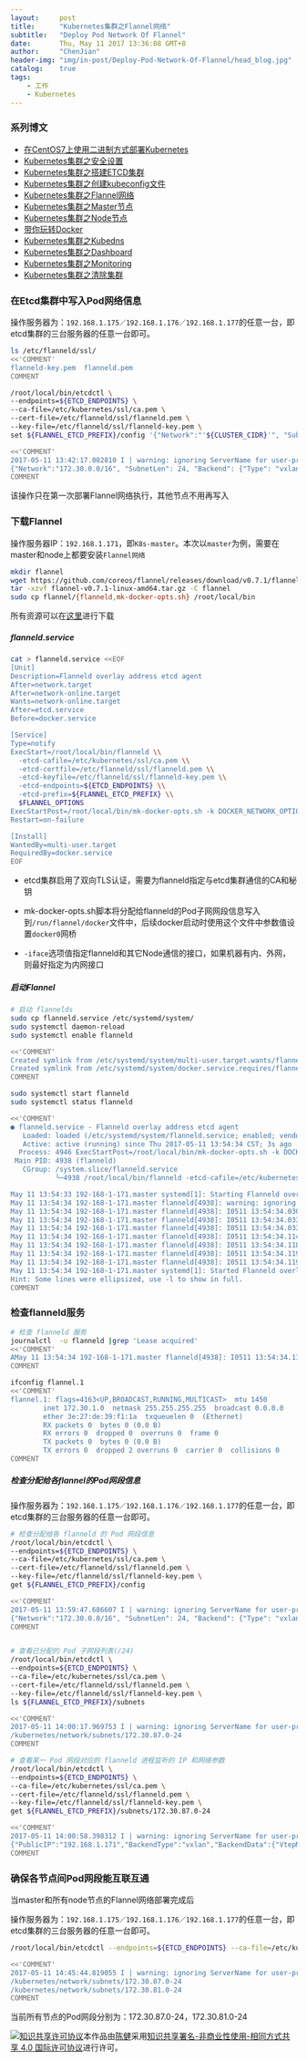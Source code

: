 ```yaml
---
layout:     post
title:      "Kubernetes集群之Flannel网络"
subtitle:   "Deploy Pod Network Of Flannel"
date:       Thu, May 11 2017 13:36:08 GMT+8
author:     "ChenJian"
header-img: "img/in-post/Deploy-Pod-Network-Of-Flannel/head_blog.jpg"
catalog:    true
tags:
    - 工作
    - Kubernetes
---
```


### 系列博文

- [在CentOS7上使用二进制方式部署Kubernetes](https://o-my-chenjian.com/2017/04/25/Deploy-K8s-By-Source-Code-On-CentOS7/)
- [Kubernetes集群之安全设置](https://o-my-chenjian.com/2017/04/25/Security-Settings-Of-K8s/)
- [Kubernetes集群之搭建ETCD集群](https://o-my-chenjian.com/2017/04/08/Deploy-Etcd-Cluster/)
- [Kubernetes集群之创建kubeconfig文件](https://o-my-chenjian.com/2017/04/26/Create-The-File-Of-Kubeconfig-For-K8s/)
- [Kubernetes集群之Flannel网络](https://o-my-chenjian.com/2017/05/11/Deploy-Pod-Network-Of-Flannel/)
- [Kubernetes集群之Master节点](https://o-my-chenjian.com/2017/04/26/Deploy-Master-Of-K8s/)
- [Kubernetes集群之Node节点](https://o-my-chenjian.com/2017/04/26/Deploy-Node-Of-K8s/)
- [带你玩转Docker](https://o-my-chenjian.com/2016/07/04/Easy-With-Docker/)
- [Kubernetes集群之Kubedns](https://o-my-chenjian.com/2017/04/26/Deploy-Kubedns-Of-K8s/)
- [Kubernetes集群之Dashboard](https://o-my-chenjian.com/2017/04/08/Deploy-Dashboard-With-K8s/)
- [Kubernetes集群之Monitoring](https://o-my-chenjian.com/2017/04/08/Deploy-Monitoring-With-K8s/)
- [Kubernetes集群之清除集群](https://o-my-chenjian.com/2017/05/11/Clear-The-Cluster-Of-K8s/)

### 在Etcd集群中写入Pod网络信息

操作服务器为：`192.168.1.175／192.168.1.176／192.168.1.177`的任意一台，即etcd集群的三台服务器的任意一台即可。

``` bash
ls /etc/flanneld/ssl/
<<'COMMENT'
flanneld-key.pem  flanneld.pem
COMMENT

/root/local/bin/etcdctl \
--endpoints=${ETCD_ENDPOINTS} \
--ca-file=/etc/kubernetes/ssl/ca.pem \
--cert-file=/etc/flanneld/ssl/flanneld.pem \
--key-file=/etc/flanneld/ssl/flanneld-key.pem \
set ${FLANNEL_ETCD_PREFIX}/config '{"Network":"'${CLUSTER_CIDR}'", "SubnetLen": 24, "Backend": {"Type": "vxlan"}}'

<<'COMMENT'
2017-05-11 13:42:17.082810 I | warning: ignoring ServerName for user-provided CA for backwards compatibility is deprecated
{"Network":"172.30.0.0/16", "SubnetLen": 24, "Backend": {"Type": "vxlan"}}
COMMENT
```

该操作只在第一次部署Flannel网络执行，其他节点不用再写入

### 下载Flannel

操作服务器IP：`192.168.1.171`，即`K8s-master`。本次以`master`为例，需要在master和node上都要安装`Flannel网络`

``` bash
mkdir flannel
wget https://github.com/coreos/flannel/releases/download/v0.7.1/flannel-v0.7.1-linux-amd64.tar.gz
tar -xzvf flannel-v0.7.1-linux-amd64.tar.gz -C flannel
sudo cp flannel/{flanneld,mk-docker-opts.sh} /root/local/bin
```
所有资源可以在[这里](https://pan.baidu.com/s/1pLhmqzL)进行下载

##### flanneld.service

``` bash
cat > flanneld.service <<EOF
[Unit]
Description=Flanneld overlay address etcd agent
After=network.target
After=network-online.target
Wants=network-online.target
After=etcd.service
Before=docker.service

[Service]
Type=notify
ExecStart=/root/local/bin/flanneld \\
  -etcd-cafile=/etc/kubernetes/ssl/ca.pem \\
  -etcd-certfile=/etc/flanneld/ssl/flanneld.pem \\
  -etcd-keyfile=/etc/flanneld/ssl/flanneld-key.pem \\
  -etcd-endpoints=${ETCD_ENDPOINTS} \\
  -etcd-prefix=${FLANNEL_ETCD_PREFIX} \\
  $FLANNEL_OPTIONS
ExecStartPost=/root/local/bin/mk-docker-opts.sh -k DOCKER_NETWORK_OPTIONS -d /run/flannel/docker
Restart=on-failure

[Install]
WantedBy=multi-user.target
RequiredBy=docker.service
EOF
```

- etcd集群启用了双向TLS认证，需要为flanneld指定与etcd集群通信的CA和秘钥

- mk-docker-opts.sh脚本将分配给flanneld的Pod子网网段信息写入到`/run/flannel/docker`文件中，后续docker启动时使用这个文件中参数值设置`docker0`网桥

- `-iface`选项值指定flanneld和其它Node通信的接口，如果机器有内、外网，则最好指定为内网接口

##### 启动Flannel

``` bash
# 启动 flannelds
sudo cp flanneld.service /etc/systemd/system/
sudo systemctl daemon-reload
sudo systemctl enable flanneld

<<'COMMENT'
Created symlink from /etc/systemd/system/multi-user.target.wants/flanneld.service to /etc/systemd/system/flanneld.service.
Created symlink from /etc/systemd/system/docker.service.requires/flanneld.service to /etc/systemd/system/flanneld.service.
COMMENT

sudo systemctl start flanneld
sudo systemctl status flanneld

<<'COMMENT'
● flanneld.service - Flanneld overlay address etcd agent
   Loaded: loaded (/etc/systemd/system/flanneld.service; enabled; vendor preset: disabled)
   Active: active (running) since Thu 2017-05-11 13:54:34 CST; 3s ago
  Process: 4946 ExecStartPost=/root/local/bin/mk-docker-opts.sh -k DOCKER_NETWORK_OPTIONS -d /run/flannel/docker (code=exited, status=0/SUCCESS)
 Main PID: 4938 (flanneld)
   CGroup: /system.slice/flanneld.service
           └─4938 /root/local/bin/flanneld -etcd-cafile=/etc/kubernetes/ssl/ca.pem -etcd-certfile=/etc/flanneld/ssl/flanneld.pem -etcd-keyfile=/etc/flan...

May 11 13:54:33 192-168-1-171.master systemd[1]: Starting Flanneld overlay address etcd agent...
May 11 13:54:34 192-168-1-171.master flanneld[4938]: warning: ignoring ServerName for user-provided CA for backwards compatibility is deprecated
May 11 13:54:34 192-168-1-171.master flanneld[4938]: I0511 13:54:34.030738    4938 main.go:132] Installing signal handlers
May 11 13:54:34 192-168-1-171.master flanneld[4938]: I0511 13:54:34.033839    4938 manager.go:149] Using interface with name ens160 and address ...68.1.171
May 11 13:54:34 192-168-1-171.master flanneld[4938]: I0511 13:54:34.033937    4938 manager.go:166] Defaulting external address to interface addr...8.1.171)
May 11 13:54:34 192-168-1-171.master flanneld[4938]: I0511 13:54:34.114080    4938 local_manager.go:179] Picking subnet in range 172.30.1.0 ... ...30.255.0
May 11 13:54:34 192-168-1-171.master flanneld[4938]: I0511 13:54:34.118711    4938 manager.go:250] Lease acquired: 172.30.87.0/24
May 11 13:54:34 192-168-1-171.master flanneld[4938]: I0511 13:54:34.119706    4938 network.go:58] Watching for L3 misses
May 11 13:54:34 192-168-1-171.master flanneld[4938]: I0511 13:54:34.119739    4938 network.go:66] Watching for new subnet leases
May 11 13:54:34 192-168-1-171.master systemd[1]: Started Flanneld overlay address etcd agent.
Hint: Some lines were ellipsized, use -l to show in full.
COMMENT
```

### 检查flanneld服务

``` bash
# 检查 flanneld 服务
journalctl  -u flanneld |grep 'Lease acquired'
<<'COMMENT'
AMay 11 13:54:34 192-168-1-171.master flanneld[4938]: I0511 13:54:34.118711    4938 manager.go:250] Lease acquired: 172.30.87.0/24
COMMENT

ifconfig flannel.1
<<'COMMENT'
flannel.1: flags=4163<UP,BROADCAST,RUNNING,MULTICAST>  mtu 1450
        inet 172.30.1.0  netmask 255.255.255.255  broadcast 0.0.0.0
        ether 3e:27:de:39:f1:1a  txqueuelen 0  (Ethernet)
        RX packets 0  bytes 0 (0.0 B)
        RX errors 0  dropped 0  overruns 0  frame 0
        TX packets 0  bytes 0 (0.0 B)
        TX errors 0  dropped 2 overruns 0  carrier 0  collisions 0
COMMENT
```

##### 检查分配给各flannel的Pod网段信息

操作服务器为：`192.168.1.175／192.168.1.176／192.168.1.177`的任意一台，即etcd集群的三台服务器的任意一台即可。

``` bash
# 检查分配给各 flanneld 的 Pod 网段信息
/root/local/bin/etcdctl \
--endpoints=${ETCD_ENDPOINTS} \
--ca-file=/etc/kubernetes/ssl/ca.pem \
--cert-file=/etc/flanneld/ssl/flanneld.pem \
--key-file=/etc/flanneld/ssl/flanneld-key.pem \
get ${FLANNEL_ETCD_PREFIX}/config

<<'COMMENT'
2017-05-11 13:59:47.686607 I | warning: ignoring ServerName for user-provided CA for backwards compatibility is deprecated
{"Network":"172.30.0.0/16", "SubnetLen": 24, "Backend": {"Type": "vxlan"}}
COMMENT


# 查看已分配的 Pod 子网段列表(/24)
/root/local/bin/etcdctl \
--endpoints=${ETCD_ENDPOINTS} \
--ca-file=/etc/kubernetes/ssl/ca.pem \
--cert-file=/etc/flanneld/ssl/flanneld.pem \
--key-file=/etc/flanneld/ssl/flanneld-key.pem \
ls ${FLANNEL_ETCD_PREFIX}/subnets

<<'COMMENT'
2017-05-11 14:00:17.969753 I | warning: ignoring ServerName for user-provided CA for backwards compatibility is deprecated
/kubernetes/network/subnets/172.30.87.0-24
COMMENT

# 查看某一 Pod 网段对应的 flanneld 进程监听的 IP 和网络参数
/root/local/bin/etcdctl \
--endpoints=${ETCD_ENDPOINTS} \
--ca-file=/etc/kubernetes/ssl/ca.pem \
--cert-file=/etc/flanneld/ssl/flanneld.pem \
--key-file=/etc/flanneld/ssl/flanneld-key.pem \
get ${FLANNEL_ETCD_PREFIX}/subnets/172.30.87.0-24

<<'COMMENT'
2017-05-11 14:00:58.398312 I | warning: ignoring ServerName for user-provided CA for backwards compatibility is deprecated
{"PublicIP":"192.168.1.171","BackendType":"vxlan","BackendData":{"VtepMAC":"3e:27:de:39:f1:1a"}}
COMMENT
```

### 确保各节点间Pod网段能互联互通

当master和所有node节点的Flannel网络部署完成后

操作服务器为：`192.168.1.175／192.168.1.176／192.168.1.177`的任意一台，即etcd集群的三台服务器的任意一台即可。

``` sh
/root/local/bin/etcdctl --endpoints=${ETCD_ENDPOINTS} --ca-file=/etc/kubernetes/ssl/ca.pem --cert-file=/etc/flanneld/ssl/flanneld.pem --key-file=/etc/flanneld/ssl/flanneld-key.pem ls ${FLANNEL_ETCD_PREFIX}/subnets

<<'COMMENT'
2017-05-11 14:45:44.819055 I | warning: ignoring ServerName for user-provided CA for backwards compatibility is deprecated
/kubernetes/network/subnets/172.30.87.0-24
/kubernetes/network/subnets/172.30.81.0-24
COMMENT
```

当前所有节点的Pod网段分别为：172.30.87.0-24，172.30.81.0-24


<a rel="license" href="http://creativecommons.org/licenses/by-nc-sa/4.0/"><img alt="知识共享许可协议" style="border-width:0" src="https://i.creativecommons.org/l/by-nc-sa/4.0/88x31.png" /></a>本作品由<a xmlns:cc="http://creativecommons.org/ns#" href="https://o-my-chenjian.com/2017/05/11/Deploy-Pod-Network-Of-Flannel/" property="cc:attributionName" rel="cc:attributionURL">陈健</a>采用<a rel="license" href="http://creativecommons.org/licenses/by-nc-sa/4.0/">知识共享署名-非商业性使用-相同方式共享 4.0 国际许可协议</a>进行许可。